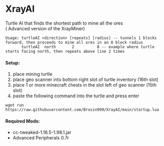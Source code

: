# XrayAI
Turtle AI that finds the shortest path to mine all the ores  
( Advanced version of the XrayMiner)
~~~
Usage: turtleAI <direction> [repeats] [radius] -- tunnels 1 blocks forward, then proceeds to mine all ores in an 8 block radius
       turtleAI  north       2          8 -- example where turtle starts facing north, then repeats above line 2 times                     
~~~

#### Setup:
1) place mining turtle
2) place geo scanner into bottom right slot of turtle inventory (16th slot)
3) place 1 or more minecraft chests in the slot left of geo scanner (15th slot)
4) paste the following command into the turtle and press enter
```
wget run https://raw.githubusercontent.com/Brosin999/XrayAI/main/startup.lua
```

#### Required Mods:
* cc-tweaked-1.16.5-1.98.1.jar  
* Advanced Peripherals 0.7r
